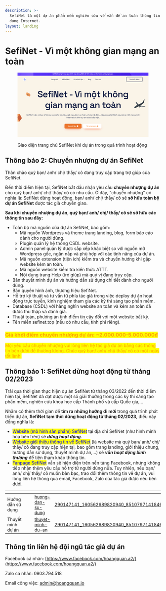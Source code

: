```yaml
---
description: >-
  SefiNet là một dự án phần mềm nghiên cứu về vấn đề an toàn thông tin khi sử
  dụng Internet.
layout: landing
---
```


# SefiNet - Vì một không gian mạng an toàn

<figure><img src=".gitbook/assets/image (1).png" alt=""><figcaption><p>Giao diện trang chủ SefiNet khi dự án trong quá trình hoạt động</p></figcaption></figure>

## Thông báo 2: Chuyển nhượng dự án SefiNet

Thân chào quý bạn/ anh/ chị/ thầy/ cô đang truy cập trang trợ giúp của SefiNet.

Đến thời điểm hiện tại, SefiNet bắt đầu nhận yêu cầu **chuyển nhượng dự án** cho quý bạn/ anh/ chị/ thầy/ cô có nhu cầu. Ở đây, "chuyển nhượng" có nghĩa là: SefiNet dừng hoạt động, bạn/ anh/ chị/ thầy/ cô sẽ **sở hữu toàn bộ dự án SefiNet** được tác giả chuyển giao. &#x20;

**Sau khi chuyển nhượng dự án, quý bạn/ anh/ chị/ thầy/ cô sẽ sở hữu các thông tin sau đây:**

* Toàn bộ mã nguồn của dự án SefiNet, bao gồm:
  * Mã nguồn Wordpress và theme trang landing, blog, form báo cáo dành cho người dùng.
  * Plugin quản lý hệ thống CSDL website.
  * Admin panel quản lý được sắp xếp khác biệt so với nguồn mở Wordpress gốc, ngăn nắp và phù hợp với các tính năng của dự án.&#x20;
  * Mã nguồn extension (tiện ích) kiểm tra và chuyển hướng khi gặp website kém an toàn.
  * Mã nguồn website kiểm tra kiến thức ATTT.
  * Nội dung trang Help (trợ giúp) mà quý vị đang truy cập.
* Bản thuyết minh dự án và hướng dẫn sử dụng chi tiết dành cho người dùng.
* Bản quyền hình ảnh, thương hiệu SefiNet.
* Hỗ trợ kỹ thuật và tư vấn từ phía tác giả trong việc deploy dự án hoạt động trực tuyến, kinh nghiệm tham gia các kỳ thi sáng tạo phần mềm.
* Database (CSDL) với hàng nghìn website an toàn và kém an toàn đã được thu thập và đánh giá.
* Thuật toán, phương án tính điểm tin cậy đối với một website bất kỳ.
* Tên miền sefinet.top (nếu có nhu cầu, tính phí riêng).

### <mark style="color:orange;">Giá khởi điểm chuyển nhượng dự án: \~2.000.000-5.000.000đ</mark>

<mark style="color:orange;">Mọi yêu cầu chuyển nhượng vui lòng liên hệ tác giả dự án bằng các thông tin bên dưới để thương lượng. Chúc quý bạn/ anh/ chị/ thầy/ cô có một ngày tốt lành.</mark>

## Thông báo 1: SefiNet dừng hoạt động từ tháng 02/2023

Trải qua thời gian thực hiện dự án SefiNet từ tháng 03/2022 đến thời điểm hiện tại, SefiNet đã đạt được một số giải thưởng trong các kỳ thi sáng tạo phần mềm, nghiên cứu khoa học cấp Thành phố và cấp Quốc gia,...&#x20;

Nhằm có thêm thời gian để **tìm ra những hướng đi mới** trong quá trình phát triển dự án, **SefiNet tạm thời dừng hoạt động từ tháng 02/2023**, điều này đồng nghĩa là:

* <mark style="color:blue;">Website (mô hình sản phẩm) SefiNet</mark> tại địa chỉ SefiNet (như hình minh hoạ bên trên) sẽ _**dừng hoạt động**_.
* <mark style="color:blue;">Website giới thiệu thông tin về SefiNet</mark> (là website mà quý bạn/ anh/ chị/ thầy/ cô đang truy cập hiện tại, bao gồm trang landing, giới thiệu chung, hướng dẫn sử dụng, thuyết minh dự án,...) sẽ _**vẫn hoạt động bình thường**_ để tiện tham khảo thông tin.
* <mark style="color:blue;">Fanpage SefiNet</mark> vẫn sẽ hiện diện trên nền tảng Facebook, nhưng không tiếp nhận thêm yêu cầu hỗ trợ từ người dùng nữa. Tuy nhiên, nếu bạn/ anh/ chị/ thầy/ cô muốn bàn bạc, trao đổi thêm thông tin về dự án, vui lòng liên hệ thông qua email, Facebook, Zalo của tác giả được nêu bên dưới.

<table data-card-size="large" data-view="cards"><thead><tr><th></th><th data-hidden></th><th data-hidden></th><th data-hidden data-card-target data-type="content-ref"></th><th data-hidden data-card-cover data-type="files"></th></tr></thead><tbody><tr><td>Hướng dẫn sử dụng</td><td></td><td></td><td><a href="huong-dan-su-dung/">huong-dan-su-dung</a></td><td><a href=".gitbook/assets/290147141_160562689820940_8510797141846631197_n.jpg">290147141_160562689820940_8510797141846631197_n.jpg</a></td></tr><tr><td>Thuyết minh dự án</td><td></td><td></td><td><a href="thuyet-minh-du-an/">thuyet-minh-du-an</a></td><td><a href=".gitbook/assets/290147141_160562689820940_8510797141846631197_n.jpg">290147141_160562689820940_8510797141846631197_n.jpg</a></td></tr></tbody></table>

## Thông tin liên hệ đội ngũ tác giả dự án

Facebook cá nhân: [https://www.facebook.com/hoangquan.a2/](https://www.facebook.com/hoangquan.a2/)

Zalo cá nhân: 0903.794.518

Email công việc: admin@hoangquan.io
